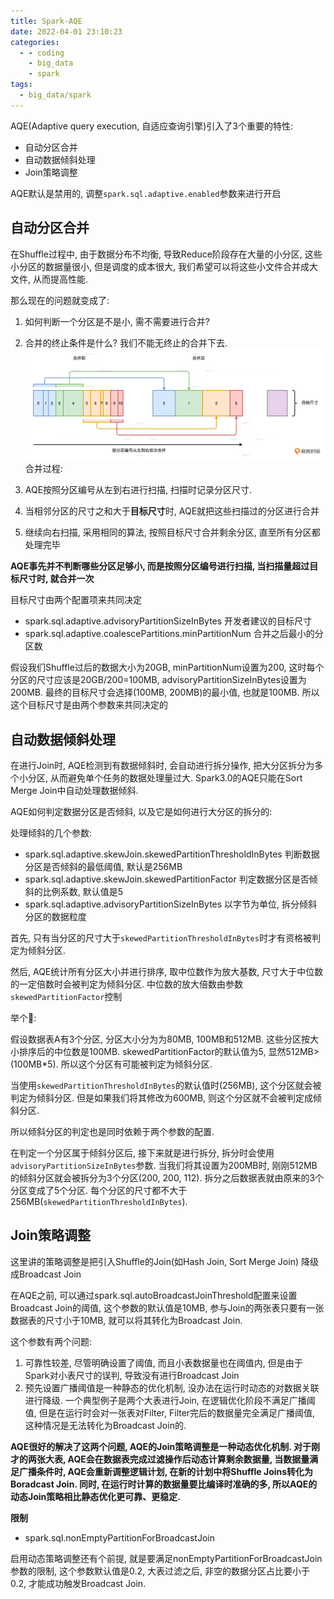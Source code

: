 ```yaml
---
title: Spark-AQE
date: 2022-04-01 23:10:23
categories:
  - - coding
    - big_data
    - spark
tags:
  - big_data/spark
---
```

AQE(Adaptive query execution, 自适应查询引擎)引入了3个重要的特性:

-   自动分区合并
-   自动数据倾斜处理
-   Join策略调整

AQE默认是禁用的, 调整`spark.sql.adaptive.enabled`参数来进行开启

## 自动分区合并

在Shuffle过程中, 由于数据分布不均衡, 导致Reduce阶段存在大量的小分区, 这些小分区的数据量很小, 但是调度的成本很大, 我们希望可以将这些小文件合并成大文件, 从而提高性能.

那么现在的问题就变成了:

1.  如何判断一个分区是不是小, 需不需要进行合并?
2.  合并的终止条件是什么? 我们不能无终止的合并下去.
![](https://raw.githubusercontent.com/liunaijie/images/master/202308121618290.png)
合并过程:

1.  AQE按照分区编号从左到右进行扫描, 扫描时记录分区尺寸.
2.  当相邻分区的尺寸之和大于**目标尺寸**时, AQE就把这些扫描过的分区进行合并
3.  继续向右扫描, 采用相同的算法, 按照目标尺寸合并剩余分区, 直至所有分区都处理完毕

**AQE事先并不判断哪些分区足够小, 而是按照分区编号进行扫描, 当扫描量超过目标尺寸时, 就合并一次**

目标尺寸由两个配置项来共同决定

-   spark.sql.adaptive.advisoryPartitionSizeInBytes 开发者建议的目标尺寸
-   spark.sql.adaptive.coalescePartitions.minPartitionNum 合并之后最小的分区数

假设我们Shuffle过后的数据大小为20GB, minPartitionNum设置为200, 这时每个分区的尺寸应该是20GB/200=100MB, advisoryPartitionSizeInBytes设置为200MB. 最终的目标尺寸会选择(100MB, 200MB)的最小值, 也就是100MB. 所以这个目标尺寸是由两个参数来共同决定的

## 自动数据倾斜处理

在进行Join时, AQE检测到有数据倾斜时, 会自动进行拆分操作, 把大分区拆分为多个小分区, 从而避免单个任务的数据处理量过大. Spark3.0的AQE只能在Sort Merge Join中自动处理数据倾斜.

AQE如何判定数据分区是否倾斜, 以及它是如何进行大分区的拆分的:

处理倾斜的几个参数:

-   spark.sql.adaptive.skewJoin.skewedPartitionThresholdInBytes 判断数据分区是否倾斜的最低阈值, 默认是256MB
-   spark.sql.adaptive.skewJoin.skewedPartitionFactor 判定数据分区是否倾斜的比例系数, 默认值是5
-   spark.sql.adaptive.advisoryPartitionSizeInBytes 以字节为单位, 拆分倾斜分区的数据粒度

首先, 只有当分区的尺寸大于`skewedPartitionThresholdInBytes`时才有资格被判定为倾斜分区.

然后, AQE统计所有分区大小并进行排序, 取中位数作为放大基数, 尺寸大于中位数的一定倍数时会被判定为倾斜分区. 中位数的放大倍数由参数`skewedPartitionFactor`控制

举个🌰:

假设数据表A有3个分区, 分区大小分为为80MB, 100MB和512MB. 这些分区按大小排序后的中位数是100MB. skewedPartitionFactor的默认值为5, 显然512MB>(100MB*5). 所以这个分区有可能被判定为倾斜分区.

当使用`skewedPartitionThresholdInBytes`的默认值时(256MB), 这个分区就会被判定为倾斜分区. 但是如果我们将其修改为600MB, 则这个分区就不会被判定成倾斜分区.

所以倾斜分区的判定也是同时依赖于两个参数的配置.

在判定一个分区属于倾斜分区后, 接下来就是进行拆分, 拆分时会使用`advisoryPartitionSizeInBytes`参数. 当我们将其设置为200MB时, 刚刚512MB的倾斜分区就会被拆分为3个分区(200, 200, 112). 拆分之后数据表就由原来的3个分区变成了5个分区. 每个分区的尺寸都不大于256MB(`skewedPartitionThresholdInBytes`).

## Join策略调整

这里讲的策略调整是把引入Shuffle的Join(如Hash Join, Sort Merge Join) 降级成Broadcast Join

在AQE之前, 可以通过spark.sql.autoBroadcastJoinThreshold配置来设置Broadcast Join的阈值, 这个参数的默认值是10MB, 参与Join的两张表只要有一张数据表的尺寸小于10MB, 就可以将其转化为Broadcast Join.

这个参数有两个问题:

1.  可靠性较差, 尽管明确设置了阈值, 而且小表数据量也在阈值内, 但是由于Spark对小表尺寸的误判, 导致没有进行Broadcast Join
2.  预先设置广播阈值是一种静态的优化机制, 没办法在运行时动态的对数据关联进行降级. 一个典型例子是两个大表进行Join, 在逻辑优化阶段不满足广播阈值, 但是在运行时会对一张表对Filter, Filter完后的数据量完全满足广播阈值, 这种情况是无法转化为Broadcast Join的.

**AQE很好的解决了这两个问题, AQE的Join策略调整是一种动态优化机制. 对于刚才的两张大表, AQE会在数据表完成过滤操作后动态计算剩余数据量, 当数据量满足广播条件时, AQE会重新调整逻辑计划, 在新的计划中将Shuffle Joins转化为Boradcast Join. 同时, 在运行时计算的数据量要比编译时准确的多, 所以AQE的动态Join策略相比静态优化更可靠、更稳定.**

**限制**

-   spark.sql.nonEmptyPartitionForBroadcastJoin

启用动态策略调整还有个前提, 就是要满足nonEmptyPartitionForBroadcastJoin参数的限制, 这个参数默认值是0.2, 大表过滤之后, 非空的数据分区占比要小于0.2, 才能成功触发Broadcast Join.

